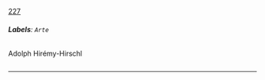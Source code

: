 [227](https://github.com/guilhermeprokisch/ideias/issues/227) 
###### **Labels**: `Arte`



Adolph Hirémy-Hirschl



![]()

-------------------------------------------------------------------------------

